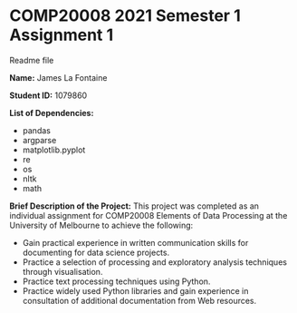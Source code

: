 # COMP20008 2021 Semester 1 Assignment 1
Readme file

**Name:** James La Fontaine

**Student ID:** 1079860

**List of Dependencies:** 
- pandas 
- argparse
- matplotlib.pyplot
- re
- os 
- nltk
- math

**Brief Description of the Project:**
This project was completed as an individual assignment for COMP20008 Elements of Data Processing at the University of Melbourne to achieve the following:
- Gain practical experience in written communication skills for documenting for data science projects.
- Practice a selection of processing and exploratory analysis techniques through visualisation.
- Practice text processing techniques using Python.
- Practice widely used Python libraries and gain experience in consultation of additional documentation from Web resources.